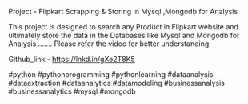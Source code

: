 Project - Flipkart Scrapping & Storing in Mysql ,Mongodb for Analysis

This project is designed to search any Product in Flipkart website and ultimately store the data in the Databases like Mysql and Mongodb for Analysis ....... Please refer the video for better understanding

Github_link - https://lnkd.in/gXe2T8K5


#python #pythonprogramming #pythonlearning #dataanalysis #dataextraction #dataanalytics #datamodeling #businessanalysis #businessanalytics #mysql #mongodb
